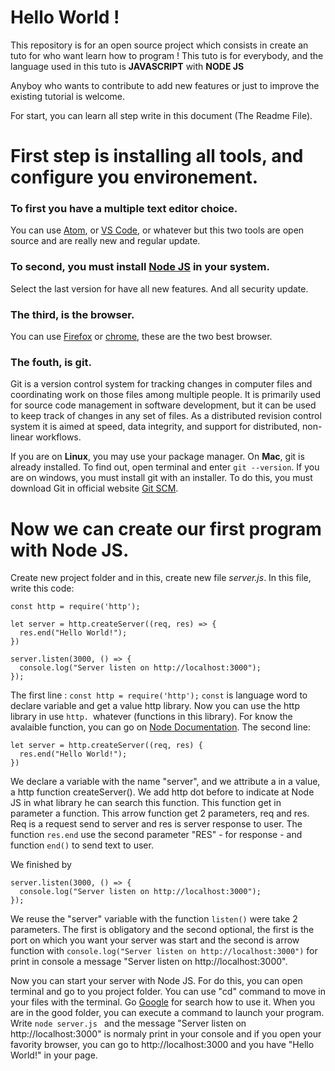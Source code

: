 # Hello World !

This repository is for an open source project which consists in create an tuto
for who want learn how to program ! This tuto is for everybody, and the language
used in this tuto is **JAVASCRIPT** with **NODE JS**

Anyboy who wants to contribute to add new features or just to improve the existing tutorial is welcome.

For start, you can learn all step write in this document (The Readme File).

# First step is installing all tools, and configure you environement.
 ### To first you have a multiple text editor choice.
 You can use [Atom](https://atom.io/), or [VS Code](https://code.visualstudio.com/), or whatever but this two tools are
 open source and are really new and regular update.

 ### To second, you must install **[Node JS](https://nodejs.org)** in your system.
 Select the last version for have all new features. And all security update.

 ### The third, is the browser.
 You can use [Firefox](https://www.mozilla.org/en-US/firefox/new/) or [chrome](https://www.google.com/chrome/browser/desktop/index.html), these are the two best browser.

 ### The fouth, is git.
 Git is a version control system for tracking changes in computer files and coordinating work on those files among multiple people. It is primarily used for source code management in software development, but it can be used to keep track of changes in any set of files. As a distributed revision control system it is aimed at speed, data integrity, and support for distributed, non-linear workflows.

 If you are on **Linux**, you may use your package manager. On **Mac**, git is already
 installed. To find out, open terminal and enter ``` git --version ```.
 If you are on windows, you must install git with an installer. To do this, you must
 download Git in official website [Git SCM](https://git-scm.com/downloads).

# Now we can create our first program with Node JS.
 Create new project folder and in this, create new file *server.js*. In this file, write this code:
 ```
 const http = require('http');

 let server = http.createServer((req, res) => {
   res.end("Hello World!");
 })

 server.listen(3000, () => {
   console.log("Server listen on http://localhost:3000");
 });
 ```
 The first line : ``` const http = require('http'); ```  ``` const ``` is language word to declare variable and get a value http library. Now you can use the http library in use ```http. ```whatever (functions in this library). For know the avalaible function, you can go on [Node Documentation](https://nodejs.org/dist/latest-v9.x/docs/api/http.html).
 The second line:
 ```
 let server = http.createServer((req, res) {
   res.end("Hello World!");
 })
 ```

 We declare a variable with the name "server", and we attribute a in a value, a http function createServer(). We add http dot before to indicate at Node JS in what library he can search this function. This function get in parameter a function. This arrow function get 2 parameters, req and res. Req is a request send to server and res is server response to user. The function ``` res.end ``` use the second parameter "RES" - for response - and function ``` end() ``` to send text to user.

 We finished by
 ```
 server.listen(3000, () => {
   console.log("Server listen on http://localhost:3000");
 });
 ```
 We reuse the "server" variable with the function ``` listen() ``` were take 2 parameters. The first is	obligatory and the second optional, the first is the port on which you want your server was start and the second is arrow function with ``` console.log("Server listen on http://localhost:3000") ``` for print in console a message "Server listen on http://localhost:3000".

 Now you can start your server with Node JS. For do this, you can open terminal and go to you project folder. You can use "cd" command to move in your files with the terminal. Go [Google](https://google.com/) for search how to use it. When you are in the good folder, you can execute a command to launch your program. Write ```node server.js ``` and the message "Server listen on http://localhost:3000" is normaly print in your console and if you open your favority browser, you can go to http://localhost:3000 and you have "Hello World!" in your page.
